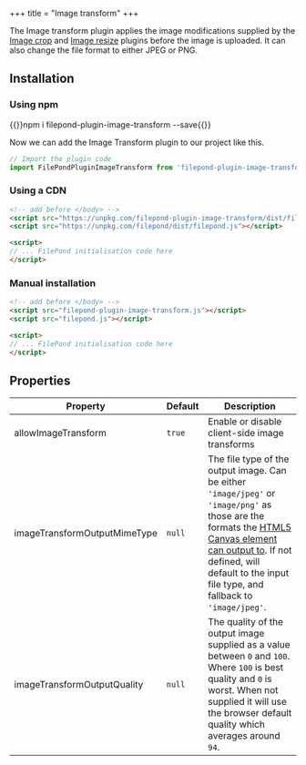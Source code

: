 +++
title = "Image transform"
+++

The Image transform plugin applies the image modifications supplied by the [Image crop](../image-crop) and [Image resize](../image-resize) plugins before the image is uploaded. It can also change the file format to either JPEG or PNG.


## Installation

### Using npm

{{<cmd>}}npm i filepond-plugin-image-transform --save{{</cmd>}}

Now we can add the Image Transform plugin to our project like this.

```js
// Import the plugin code
import FilePondPluginImageTransform from 'filepond-plugin-image-transform';
```


### Using a CDN

```html
<!-- add before </body> -->
<script src="https://unpkg.com/filepond-plugin-image-transform/dist/filepond-plugin-image-transform.js"></script>
<script src="https://unpkg.com/filepond/dist/filepond.js"></script>

<script>
// ... FilePond initialisation code here
</script>
```

### Manual installation

```html
<!-- add before </body> -->
<script src="filepond-plugin-image-transform.js"></script>
<script src="filepond.js"></script>

<script>
// ... FilePond initialisation code here
</script>
```

## Properties

| Property                     | Default | Description                                                                                                                                                                                                                                                                                                         |
| ---------------------------- | ------- | ------------------------------------------------------------------------------------------------------------------------------------------------------------------------------------------------------------------------------------------------------------------------------------------------------------------- |
| allowImageTransform          | `true`  | Enable or disable client-side image transforms                                                                                                                                                                                                                                                                      |
| imageTransformOutputMimeType | `null`  | The file type of the output image. Can be either `'image/jpeg'` or `'image/png'` as those are the formats the [HTML5 Canvas element can output to](https://developer.mozilla.org/en-US/docs/Web/API/HTMLCanvasElement/toBlob). If not defined, will default to the input file type, and fallback to `'image/jpeg'`. |
| imageTransformOutputQuality  | `null`  | The quality of the output image supplied as a value between `0` and `100`. Where `100` is best quality and `0` is worst. When not supplied it will use the browser default quality which averages around `94`.                                                                                                      |
